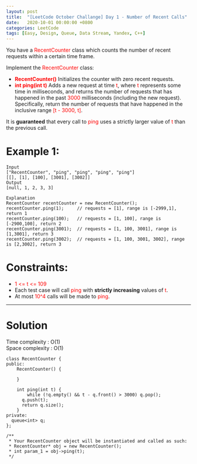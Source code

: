 ```yaml
---
layout: post
title:  "[LeetCode October Challange] Day 1 - Number of Recent Calls"
date:   2020-10-01 00:00:00 +0800
categories: LeetCode
tags: [Easy, Design, Queue, Data Stream, Yandex, C++]
---
```

You have a <font color="red">RecentCounter</font> class which counts the number of recent requests within a certain time frame.  

Implement the <font color="red">RecentCounter</font> class:  
- **<font color="red">RecentCounter()</font>** Initializes the counter with zero recent requests.
- **<font color="red">int ping(int t)</font>** Adds a new request at time <font color="red">t</font>, where <font color="red">t</font> represents some time in milliseconds, and returns the number of requests that has happened in the past <font color="red">3000</font> milliseconds (including the new request). Specifically, return the number of requests that have happened in the inclusive range <font color="red">[t - 3000, t]</font>.

It is **guaranteed** that every call to <font color="red">ping</font> uses a strictly larger value of <font color="red">t</font> than the previous call.

# Example 1:  
	Input
	["RecentCounter", "ping", "ping", "ping", "ping"]
	[[], [1], [100], [3001], [3002]]
	Output
	[null, 1, 2, 3, 3]

	Explanation
	RecentCounter recentCounter = new RecentCounter();
	recentCounter.ping(1);     // requests = [1], range is [-2999,1], return 1
	recentCounter.ping(100);   // requests = [1, 100], range is [-2900,100], return 2
	recentCounter.ping(3001);  // requests = [1, 100, 3001], range is [1,3001], return 3
	recentCounter.ping(3002);  // requests = [1, 100, 3001, 3002], range is [2,3002], return 3

# Constraints:  
- <font color="red">1 <= t <= 109</font>
- Each test case will call <font color="red">ping</font> with **strictly increasing** values of <font color="red">t</font>.
- At most <font color="red">10^4</font> calls will be made to <font color="red">ping</font>.

______________________  

# Solution

Time complexity : O(1)  
Space complexity : O(1)  

	class RecentCounter {
	public:
	    RecentCounter() {
	        
	    }
	    
	    int ping(int t) {
	        while (!q.empty() && t - q.front() > 3000) q.pop();
	      q.push(t);
	      return q.size();
	    }
	private:
	  queue<int> q;
	};

	/**
	 * Your RecentCounter object will be instantiated and called as such:
	 * RecentCounter* obj = new RecentCounter();
	 * int param_1 = obj->ping(t);
	 */